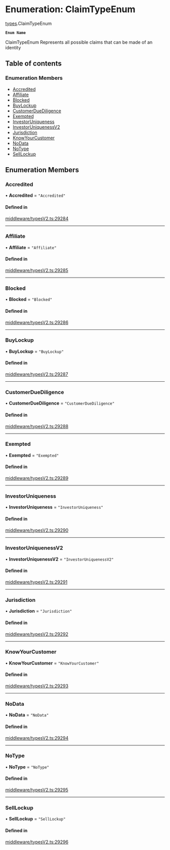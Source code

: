 # Enumeration: ClaimTypeEnum

[types](../wiki/types).ClaimTypeEnum

**`Enum Name`**

 ClaimTypeEnum
 Represents all possible claims that can be made of an identity

## Table of contents

### Enumeration Members

- [Accredited](../wiki/types.ClaimTypeEnum#accredited)
- [Affiliate](../wiki/types.ClaimTypeEnum#affiliate)
- [Blocked](../wiki/types.ClaimTypeEnum#blocked)
- [BuyLockup](../wiki/types.ClaimTypeEnum#buylockup)
- [CustomerDueDiligence](../wiki/types.ClaimTypeEnum#customerduediligence)
- [Exempted](../wiki/types.ClaimTypeEnum#exempted)
- [InvestorUniqueness](../wiki/types.ClaimTypeEnum#investoruniqueness)
- [InvestorUniquenessV2](../wiki/types.ClaimTypeEnum#investoruniquenessv2)
- [Jurisdiction](../wiki/types.ClaimTypeEnum#jurisdiction)
- [KnowYourCustomer](../wiki/types.ClaimTypeEnum#knowyourcustomer)
- [NoData](../wiki/types.ClaimTypeEnum#nodata)
- [NoType](../wiki/types.ClaimTypeEnum#notype)
- [SellLockup](../wiki/types.ClaimTypeEnum#selllockup)

## Enumeration Members

### Accredited

• **Accredited** = ``"Accredited"``

#### Defined in

[middleware/typesV2.ts:29284](https://github.com/PolymeshAssociation/polymesh-sdk/blob/95e180d2/src/middleware/typesV2.ts#L29284)

___

### Affiliate

• **Affiliate** = ``"Affiliate"``

#### Defined in

[middleware/typesV2.ts:29285](https://github.com/PolymeshAssociation/polymesh-sdk/blob/95e180d2/src/middleware/typesV2.ts#L29285)

___

### Blocked

• **Blocked** = ``"Blocked"``

#### Defined in

[middleware/typesV2.ts:29286](https://github.com/PolymeshAssociation/polymesh-sdk/blob/95e180d2/src/middleware/typesV2.ts#L29286)

___

### BuyLockup

• **BuyLockup** = ``"BuyLockup"``

#### Defined in

[middleware/typesV2.ts:29287](https://github.com/PolymeshAssociation/polymesh-sdk/blob/95e180d2/src/middleware/typesV2.ts#L29287)

___

### CustomerDueDiligence

• **CustomerDueDiligence** = ``"CustomerDueDiligence"``

#### Defined in

[middleware/typesV2.ts:29288](https://github.com/PolymeshAssociation/polymesh-sdk/blob/95e180d2/src/middleware/typesV2.ts#L29288)

___

### Exempted

• **Exempted** = ``"Exempted"``

#### Defined in

[middleware/typesV2.ts:29289](https://github.com/PolymeshAssociation/polymesh-sdk/blob/95e180d2/src/middleware/typesV2.ts#L29289)

___

### InvestorUniqueness

• **InvestorUniqueness** = ``"InvestorUniqueness"``

#### Defined in

[middleware/typesV2.ts:29290](https://github.com/PolymeshAssociation/polymesh-sdk/blob/95e180d2/src/middleware/typesV2.ts#L29290)

___

### InvestorUniquenessV2

• **InvestorUniquenessV2** = ``"InvestorUniquenessV2"``

#### Defined in

[middleware/typesV2.ts:29291](https://github.com/PolymeshAssociation/polymesh-sdk/blob/95e180d2/src/middleware/typesV2.ts#L29291)

___

### Jurisdiction

• **Jurisdiction** = ``"Jurisdiction"``

#### Defined in

[middleware/typesV2.ts:29292](https://github.com/PolymeshAssociation/polymesh-sdk/blob/95e180d2/src/middleware/typesV2.ts#L29292)

___

### KnowYourCustomer

• **KnowYourCustomer** = ``"KnowYourCustomer"``

#### Defined in

[middleware/typesV2.ts:29293](https://github.com/PolymeshAssociation/polymesh-sdk/blob/95e180d2/src/middleware/typesV2.ts#L29293)

___

### NoData

• **NoData** = ``"NoData"``

#### Defined in

[middleware/typesV2.ts:29294](https://github.com/PolymeshAssociation/polymesh-sdk/blob/95e180d2/src/middleware/typesV2.ts#L29294)

___

### NoType

• **NoType** = ``"NoType"``

#### Defined in

[middleware/typesV2.ts:29295](https://github.com/PolymeshAssociation/polymesh-sdk/blob/95e180d2/src/middleware/typesV2.ts#L29295)

___

### SellLockup

• **SellLockup** = ``"SellLockup"``

#### Defined in

[middleware/typesV2.ts:29296](https://github.com/PolymeshAssociation/polymesh-sdk/blob/95e180d2/src/middleware/typesV2.ts#L29296)
